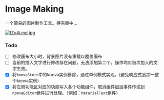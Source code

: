 # Image Making

一个简易的图片制作工具。待完善中...

[![IZv4i.md.jpg](https://s1.328888.xyz/2022/09/24/IZv4i.md.jpg)](https://imgloc.com/i/IZv4i)













### Todo

- [ ] 修改画布大小时，背景图片没有重载以覆盖画布
- [ ] 当前的插入文字进行修改存在问题，无法添加第二个。操作均对首次加入的文字生效。
- [X] 将`konvaStore`中的konva实例移除，通过单例模式实现。(避免响应式追踪一整个konva实例)
- [x] 将左侧功能区对应的功能写入各个功能组件，取消组件层层事件传递到`KonvaEditor`组件进行处理。（例如：`MaterialText`组件）